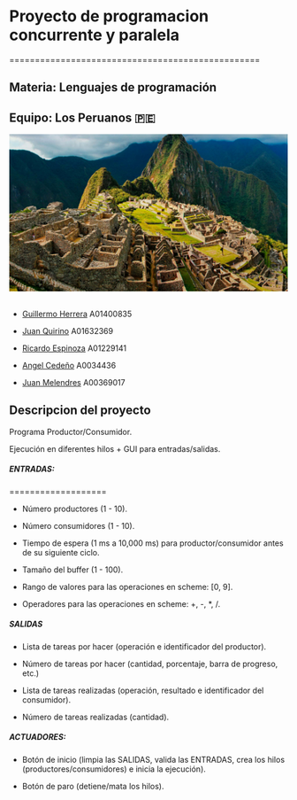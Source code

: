# Proyecto de programacion concurrente y paralela
=================================================
## Materia: Lenguajes de programación

## Equipo: Los Peruanos 🇵🇪

![Peru](file/peru.jpg)

##
- [Guillermo Herrera](https://github.com/memoherreraacosta/) A01400835

- [Juan Quirino](https://github.com/QuirinoC) A01632369

- [Ricardo Espinoza](https://github.com/Ricardope3) A01229141

- [Angel Cedeño](https://github.com/Angeljcc102) A0034436

- [Juan Melendres](https://github.com/JuanMelendres) A00369017

## Descripcion del proyecto

Programa Productor/Consumidor.

Ejecución en diferentes hilos + GUI para entradas/salidas.

##### ENTRADAS:
===================
- Número productores (1 - 10).

- Número consumidores (1 - 10).

- Tiempo de espera (1 ms a 10,000 ms) para productor/consumidor antes de su siguiente ciclo.

- Tamaño del buffer (1 - 100).

- Rango de valores para las operaciones en scheme: [0, 9].

- Operadores para las operaciones en scheme: +, -, *, /.

##### SALIDAS

- Lista de tareas por hacer (operación e identificador del productor).

- Número de tareas por hacer (cantidad, porcentaje, barra de progreso, etc.)

- Lista de tareas realizadas (operación, resultado e identificador del consumidor).

- Número de tareas realizadas (cantidad).

##### ACTUADORES:

- Botón de inicio (limpia las SALIDAS, valida las ENTRADAS, crea los hilos (productores/consumidores) e inicia la ejecución).

- Botón de paro (detiene/mata los hilos).
